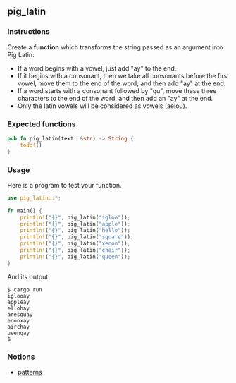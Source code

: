 ## pig_latin

### Instructions

Create a **function** which transforms the string passed as an argument into Pig Latin:

- If a word begins with a vowel, just add "ay" to the end.
- If it begins with a consonant, then we take all consonants before the first vowel, move them to the end of the word, and then add "ay" at the end.
- If a word starts with a consonant followed by "qu", move these three characters to the end of the word, and then add an "ay" at the end.
- Only the latin vowels will be considered as vowels (aeiou).

### Expected functions

```rust
pub fn pig_latin(text: &str) -> String {
    todo!()
}
```

### Usage

Here is a program to test your function.

```rust
use pig_latin::*;

fn main() {
    println!("{}", pig_latin("igloo"));
    println!("{}", pig_latin("apple"));
    println!("{}", pig_latin("hello"));
    println!("{}", pig_latin("square"));
    println!("{}", pig_latin("xenon"));
    println!("{}", pig_latin("chair"));
    println!("{}", pig_latin("queen"));
}
```

And its output:

```console
$ cargo run
iglooay
appleay
ellohay
aresquay
enonxay
airchay
ueenqay
$
```

### Notions

- [patterns](https://doc.rust-lang.org/book/ch18-00-patterns.html)
